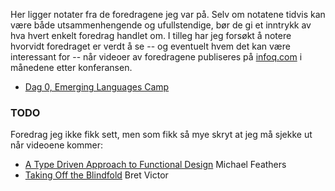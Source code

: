 Her ligger notater fra de foredragene jeg var på. Selv om notatene tidvis kan være både utsammenhengende og ufullstendige, bør de gi et inntrykk av hva hvert enkelt foredrag handlet om. I tilleg har jeg forsøkt å notere hvorvidt foredraget er verdt å se -- og eventuelt hvem det kan være interessant for -- når videoer av foredragene publiseres på [infoq.com](http://www.infoq.com/strange_loop/) i månedene etter konferansen.

- [Dag 0, Emerging Languages Camp](https://github.com/kvalle/strangeloop2012/blob/master/notater/dag-0-elc.md)

### TODO

Foredrag jeg ikke fikk sett, men som fikk så mye skryt at jeg må sjekke ut når videoene kommer:

- [A Type Driven Approach to Functional Design](https://thestrangeloop.com/sessions/a-type-driven-approach-to-functional-design) Michael Feathers
- [Taking Off the Blindfold](https://thestrangeloop.com/sessions/taking-off-the-blindfold) Bret Victor
